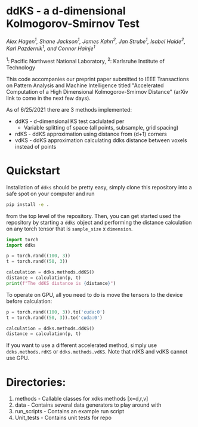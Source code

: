 # ddKS - a d-dimensional Kolmogorov-Smirnov Test

*Alex Hagen<sup>1</sup>, Shane Jackson<sup>1</sup>, James Kahn<sup>2</sup>, Jan Strube<sup>1</sup>, Isabel Haide<sup>2</sup>, Karl Pazdernik<sup>1</sup>, and Connor Hainje<sup>1</sup>*

<sup>1</sup>: Pacific Northwest National Laboratory, 
<sup>2</sup>: Karlsruhe Institute of Technology

This code accompanies our preprint paper submitted to IEEE Transactions on
Pattern Analysis and Machine Intelligence titled "Accelerated Computation of a
High Dimensional Kolmogorov-Smirnov Distance" (arXiv link to come in the next
few days).  

As of 6/25/2021 there are 3 methods implemented:

* ddKS - d-dimensional KS test caclulated per
    * Variable splitting of space (all points, subsample, grid spacing)
* rdKS - ddKS approximation using distance from (d+1) corners
* vdKS - ddKS approximation calculating ddks distance between voxels instead of points



# Quickstart

Installation of `ddks` should be pretty easy, simply clone this repository
into a safe spot on your computer and run

```bash
pip install -e .
```

from the top level of the repository.  Then, you can get started used the
repository by starting a `ddks` object and performing the distance calculation
on any torch tensor that is `sample_size` x `dimension`.

```python
import torch
import ddks

p = torch.rand((100, 3))
t = torch.rand((50, 3))

calculation = ddks.methods.ddKS()
distance = calculation(p, t)
print(f"The ddKS distance is {distance}")
```

To operate on GPU, all you need to do is move the tensors to the device before
calculation:

```python
p = torch.rand((100, 3)).to('cuda:0')
t = torch.rand((50, 3)).to('cuda:0')

calculation = ddks.methods.ddKS()
distance = calculation(p, t)
```

If you want to use a different accelerated method, simply use
`ddks.methods.rdKS` or `ddks.methods.vdKS`. Note that rdKS and vdKS cannot use
GPU.



# Directories:
1. methods - Callable classes for xdks methods [x=d,r,v]
1. data - Contains several data generators to play around with
1. run_scripts - Contains an example run script 
1. Unit_tests - Contains unit tests for repo   
